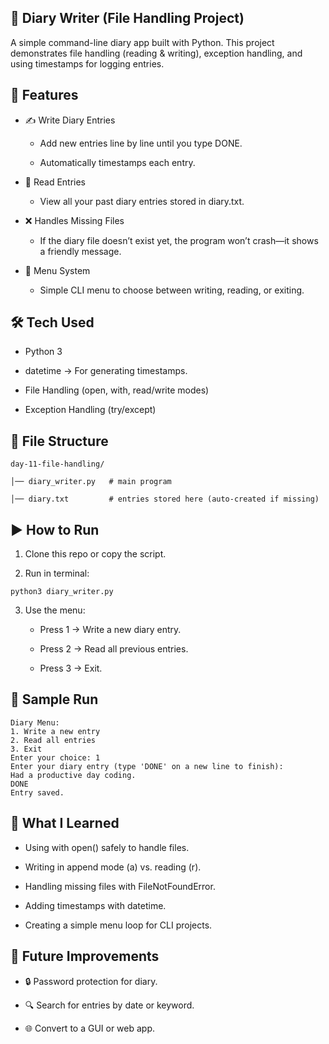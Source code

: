 ## 📓 Diary Writer (File Handling Project)

A simple command-line diary app built with Python.
This project demonstrates file handling (reading & writing), exception handling, and using timestamps for logging entries.


## 🚀 Features

- ✍️ Write Diary Entries

    -  Add new entries line by line until you type DONE.

    - Automatically timestamps each entry.

- 📖 Read Entries

    - View all your past diary entries stored in diary.txt.

- ❌ Handles Missing Files

    - If the diary file doesn’t exist yet, the program won’t crash—it shows a friendly message.

- 🔄 Menu System

    - Simple CLI menu to choose between writing, reading, or exiting.


## 🛠️ Tech Used

- Python 3

- datetime → For generating timestamps.

- File Handling (open, with, read/write modes)

- Exception Handling (try/except)


## 📂 File Structure

```
day-11-file-handling/

│── diary_writer.py   # main program

│── diary.txt         # entries stored here (auto-created if missing)

```


## ▶️ How to Run

1. Clone this repo or copy the script.

2. Run in terminal:

```
python3 diary_writer.py

```

3. Use the menu:

    - Press 1 → Write a new diary entry.

    - Press 2 → Read all previous entries.

    - Press 3 → Exit.


## 📝 Sample Run

```
Diary Menu:
1. Write a new entry
2. Read all entries
3. Exit
Enter your choice: 1
Enter your diary entry (type 'DONE' on a new line to finish):
Had a productive day coding.
DONE
Entry saved.

```


## 🔑 What I Learned

- Using with open() safely to handle files.

- Writing in append mode (a) vs. reading (r).

- Handling missing files with FileNotFoundError.

- Adding timestamps with datetime.

- Creating a simple menu loop for CLI projects.


## 📌 Future Improvements

- 🔒 Password protection for diary.

- 🔍 Search for entries by date or keyword.

- 🌐 Convert to a GUI or web app.